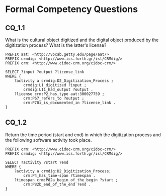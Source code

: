 # Formal Competency Questions

## CQ_1.1
What is the cultural object digitized and the digital object produced by the digitization process? What is the latter's license?

```SPARQL
PREFIX aat: <http://vocab.getty.edu/page/aat/>
PREFIX crmdig: <http://www.ics.forth.gr/isl/CRMdig/>
PREFIX crm: <http://www.cidoc-crm.org/cidoc-crm/>

SELECT ?input ?output ?license_link
WHERE {
    ?activity a crmdig:D2_Digitization_Process ;
        crmdig:L1_digitized ?input ;
        crmdig:L11_had_output ?output .
    ?license crm:P2_has_type aat:300027759 ;
        crm:P67_refers_to ?output ;
        crm:P70i_is_documented_in ?license_link .
}
```

## CQ_1.2
Return the time period (start and end) in which the digitization process and the following software activity took place.

```SPARQL
PREFIX crm: <http://www.cidoc-crm.org/cidoc-crm/> 
PREFIX crmdig: <http://www.ics.forth.gr/isl/CRMdig/> 

SELECT ?activity ?start ?end
WHERE {
    ?activity a crmdig:D2_Digitization_Process;
        crm:P4_has_time-span ?timespan .
    ?timespan crm:P82a_begin_of_the_begin ?start ;
        crm:P82b_end_of_the_end ?end .
}
```